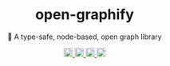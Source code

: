 <h1 align="center">open-graphify</h1>

<p align="center">🧰 A type-safe, node-based, open graph library</p>

<p align="center">
  <a href="https://www.npmjs.com/package/open-graphify">
    <img src="https://img.shields.io/npm/dm/open-graphify.svg" alt="downloads" height="18">
  </a>
  <a href="https://www.npmjs.com/package/open-graphify">
    <img src="https://img.shields.io/npm/v/open-graphify.svg" alt="npm version" height="18">
  </a>
  <a href="https://github.com/gvergnaud/open-graphify">
    <img src="https://img.shields.io/npm/l/open-graphify.svg" alt="MIT license" height="18">
  </a>
    <a href="https://coveralls.io/github/cmg8431/open-graphify?branch=main">
    <img src="https://coveralls.io/repos/github/cmg8431/open-graphify/badge.svg?branch=main" alt="Coverage Status" height="18">
  </a>
</p>
